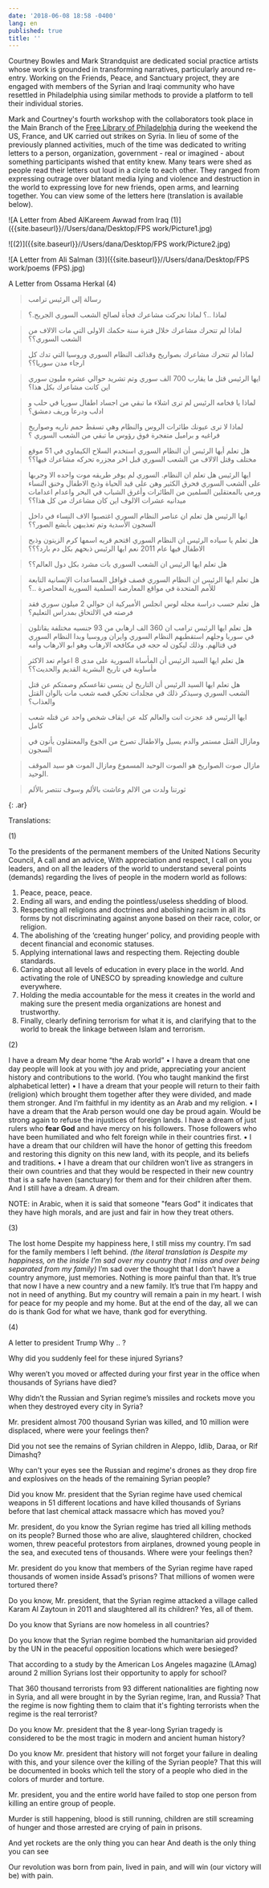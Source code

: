 ```yaml
---
date: '2018-06-08 18:58 -0400'
lang: en
published: true
title: ''
---
```

Courtney Bowles and Mark Strandquist are dedicated social practice artists whose work is grounded in transforming narratives, particularly around re-entry. Working on the Friends, Peace, and Sanctuary project, they are engaged with members of the Syrian and Iraqi community who have resettled in Philadelphia using similar methods to provide a platform to tell their individual stories. 

Mark and Courtney's fourth workshop with the collaborators took place in the Main Branch of the [Free Library of Philadelphia](https://www.freelibrary.org) during the weekend the US, France, and UK carried out strikes on Syria. In lieu of some of the previously planned activities, much of the time was dedicated to writing letters to a person, organization, government - real or imagined - about something participants wished that entity knew. Many tears were shed as people read their letters out loud in a circle to each other. They ranged from expressing outrage over blatant media lying and violence and destruction in the world to expressing love for new friends, open arms, and learning together. You can view some of the letters here (translation is available below). 

![A Letter from Abed AlKareem Awwad from Iraq (1)]({{site.baseurl}}//Users/dana/Desktop/FPS work/Picture1.jpg)

![(2)]({{site.baseurl}}//Users/dana/Desktop/FPS work/Picture2.jpg)

![A Letter from Ali Salman (3)]({{site.baseurl}}//Users/dana/Desktop/FPS work/poems (FPS).jpg)

A Letter from Ossama Herkal (4)

> رسالة إلى الرئيس ترامب

> لماذا ..؟ لماذا تحركت مشاعرك فجأة لصالح الشعب السوري الجريح.؟

> لماذا لم تتحرك مشاعرك خلال فترة سنة حكمك الاولى التي مات الالاف من الشعب السوري؟؟

> لماذا لم تتحرك مشاعرك بصواريخ وقذائف النظام السوري وروسيا التي تدك كل ارجاء مدن سوريا؟؟

> ايها الرئيس قتل ما يقارب 700 الف سوري وتم تشريد حوالي عشره مليون سوري اين كانت مشاعرك بكل هذا؟

> لماذا يا فخامه الرئيس لم ترى اشلاء ما تبقي من اجساد اطفال سوريا في حلب و ادلب ودرعا وريف دمشق؟

> لماذا لا ترى عيونك طائرات الروس والنظام وهي تسقط حمم ناريه وصواريخ فراغيه و براميل متفجرة فوق رؤوس ما تبقي من الشعب السوري ؟

> هل تعلم أيها الرئيس أن النظام السوري استخدم السلاح الكيماوي في 51 موقع مختلف وقتل الالاف من الشعب السوري قبل اخر مجزره تحركه مشاعرك فيها؟؟

> ايها الرئيس هل تعلم ان النظام. السوري لم يوفر طريقه موت واحده الا وجربها على الشعب السوري
فحرق الكثير وهن على قيد الحياة وذبح الاطفال وخنق النساء ورمى بالمعتقلين السلمين من الطائرات وأغرق الشباب في البحر واعدام اعدامات ميدانيه عشرات الالوف
اين كان مشاعرك من كل هذا؟؟

> ايها الرئيس هل تعلم ان عناصر النظام السوري اغتصبوا الاف النساء في داخل السجون الأسدية وتم تعذيبهن بأبشع الصور؟؟

> هل تعلم يا سياده الرئيس ان النظام السوري اقتحم قريه اسمها كرم الزيتون وذبح الاطفال فيها عام 2011 نعم ايها الرئيس ذبحهم بكل دم بارد؟؟؟

> هل تعلم ايها الرئيس ان الشعب السوري بات مشرد بكل دول العالم؟؟

> هل تعلم ايها الرئيس ان النظام السوري قصف قوافل المساعدات الإنسانية التابعة للأمم المتحدة في مواقع المعارضة السلمية السورية المحاصرة ..؟

> هل تعلم حسب دراسة مجله لوس انجلس الأميركية ان حوالي 2 ميلون سوري فقد فرصته في الالتحاق بمدراس التعليم؟

> هل تعلم ايها الرئيس ترامب ان 360 الف ارهابي من 93 جنسيه مختلفة يقاتلون في سوريا وجلهم استقطبهم النظام السوري وايران وروسيا وبدا النظام السوري في قتالهم. وذلك ليكون له حجه في مكافحه الارهاب وهو ابو الارهاب وأمه 

> هل تعلم ايها السيد الرئيس أن المأساة السورية على مدى 8 اعوام تعد الاكثر مأساوية في تاريخ البشرية القديم والحديث؟؟

> هل تعلم ايها السيد الرئيس أن التاريخ لن ينسى تقاعسكم وصمتكم عن قتل الشعب السوري وسيذكر ذلك في مجلدات تحكي قصه شعب مات بالوان القتل والعذاب؟

> ايها الرئيس قد عجزت انت والعالم كله عن ايقاف شخص واحد عن قتله شعب كامل

> ومازال القتل مستمر والدم يسيل والاطفال تصرخ من الجوع والمعتقلون يأنون في السجون 

> مازال صوت الصواريخ هو الصوت الوحيد المسموع 
ومازال الموت هو سيد الموقف الوحيد.

> ثورتنا ولدت من الالم وعاشت بالألم وسوف تنتصر بالألم

{: .ar}


Translations:

(1)

To the presidents of the permanent members of the United Nations Security Council, 
A call and an advice,
With appreciation and respect,
I call on you leaders, and on all the leaders of the world to understand several points (demands) regarding the lives of people in the modern world as follows: 
1)	Peace, peace, peace.
2)	Ending all wars, and ending the pointless/useless shedding of blood.
3)	Respecting all religions and doctrines and abolishing racism in all its forms by not discriminating against anyone based on their race, color, or religion. 
4)	The abolishing of the ‘creating hunger’ policy, and providing people with decent financial and economic statuses.
5)	Applying international laws and respecting them. Rejecting double standards.
6)	Caring about all levels of education in every place in the world. And activating the role of UNESCO by spreading knowledge and culture everywhere.  
7)	Holding the media accountable for the mess it creates in the world and making sure the present media organizations are honest and trustworthy.
8)	Finally, clearly defining terrorism for what it is, and clarifying that to the world to break the linkage between Islam and terrorism. 

(2)

I have a dream
My dear home “the Arab world”
•	I have a dream that one day people will look at you with joy and pride, appreciating your ancient history and contributions to the world. (You who taught mankind the first alphabetical letter)
•	I have a dream that your people will return to their faith (religion) which brought them together after they were divided, and made them stronger. And I’m faithful in my identity as an Arab and my religion. 
•	I have a dream that the Arab person would one day be proud again. Would be strong again to refuse the injustices of foreign lands. I have a dream of just rulers who **fear God** and have mercy on his followers. Those followers who have been humiliated and who felt foreign while in their countries first.
•	I have a dream that our children will have the honor of getting this freedom and restoring this dignity on this new land, with its people, and its beliefs and traditions.
•	I have a dream that our children won’t live as strangers in their own countries and that they would be respected in their new country that is a safe haven (sanctuary) for them and for their children after them.
And I still have a dream. A dream. 

NOTE: in Arabic, when it is said that someone "fears God" it indicates that they have high morals, and are just and fair in how they treat others. 

(3)

The lost home
Despite my happiness here, I still miss my country. I’m sad for the family members I left behind. _(the literal translation is Despite my happiness, on the inside I’m sad over my country that I miss and over being separated from my family)_ I’m sad over the thought that I don’t have a country anymore, just memories. Nothing is more painful than that.
It’s true that now I have a new country and a new family. It’s true that I’m happy and not in need of anything. But my country will remain a pain in my heart. I wish for peace for my people and my home.
But at the end of the day, all we can do is thank God for what we have, thank god for everything. 

(4)

A letter to president Trump
Why .. ?

Why did you suddenly feel for these injured Syrians?

Why weren’t you moved or affected during your first year in the office when thousands of Syrians have died? 

Why didn’t the Russian and Syrian regime’s missiles and rockets move you when they destroyed every city in Syria?

Mr. president almost 700 thousand Syrian was killed, and 10 million were displaced, where were your feelings then?

Did you not see the remains of Syrian children in Aleppo, Idlib, Daraa, or Rif Dimashq?  

Why can't your eyes see the Russian and regime's drones as they drop fire and explosives on the heads of the remaining Syrian people?	

Did you know Mr. president that the Syrian regime have used chemical weapons in 51 different locations and have killed thousands of Syrians before that last chemical attack massacre which has moved you?

Mr. president, do you know the Syrian regime has tried all killing methods on its people? Burned those who are alive, slaughtered children, chocked women, threw peaceful protestors from airplanes, drowned young people in the sea, and executed tens of thousands.
Where were your feelings then?

Mr. president do you know that members of the Syrian regime have raped thousands of women inside Assad’s prisons? That millions of women were tortured there?

Do you know, Mr. president, that the Syrian regime attacked a village called Karam Al Zaytoun in 2011 and slaughtered all its children? Yes, all of them.

Do you know that Syrians are now homeless in all countries?

Do you know that the Syrian regime bombed the humanitarian aid provided by the UN in the peaceful opposition locations which were besieged?		 

That according to a study by the American Los Angeles magazine (LAmag) around 2 million Syrians lost their opportunity to apply for school?

That 360 thousand terrorists from 93 different nationalities are fighting now in Syria, and all were brought in by the Syrian regime, Iran, and Russia? That the regime is now fighting them to claim that it's fighting terrorists when the regime is the real terrorist? 

Do you know Mr. president that the 8 year-long Syrian tragedy is considered to be the most tragic in modern and ancient human history? 

Do you know Mr. president that history will not forget your failure in dealing with this, and your silence over the killing of the Syrian people? That this will be documented in books which tell the story of a people who died in the colors of murder and torture. 

Mr. president, you and the entire world have failed to stop one person from killing an entire group of people.

Murder is still happening, blood is still running, children are still screaming of hunger and those arrested are crying of pain in prisons.

And yet rockets are the only thing you can hear
And death is the only thing you can see

Our revolution was born from pain, lived in pain, and will win (our victory will be) with pain. 

